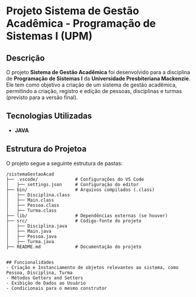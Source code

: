 # Projeto Sistema de Gestão Acadêmica - Programação de Sistemas I (UPM)

## Descrição
O projeto **Sistema de Gestão Acadêmica** foi desenvolvido para a disciplina de **Programação de Sistemas I** da **Universidade Presbiteriana Mackenzie**. Ele tem como objetivo a criação de um sistema de gestão acadêmica, permitindo a criação, registro e edição de pessoas, disciplinas e turmas (previsto para a versão final).
## Tecnologias Utilizadas
- **JAVA**
## Estrutura do Projetoa
O projeto segue a seguinte estrutura de pastas:
```
/sistemaGestaoAcad
├── .vscode/              # Configurações do VS Code
│   ├── settings.json     # Configuração do editor
├── bin/                  # Arquivos compilados (.class)
│   ├── Disciplina.class  
│   ├── Main.class       
│   ├── Pessoa.class     
│   ├── Turma.class      
├── lib/                  # Dependências externas (se houver)
├── src/                  # Código-fonte do projeto
│   ├── Disciplina.java  
│   ├── Main.java        
│   ├── Pessoa.java      
│   ├── Turma.java      
├── README.md             # Documentação do projeto


## Funcionalidades
- Criação e Instanciamento de objetos relevantes ao sistema, como Pessoa, Disciplina, Turma
- Métodos Getters and Setters
- Exibição de Dados ao Usuário
- Condicionais para o mesmo construtor
